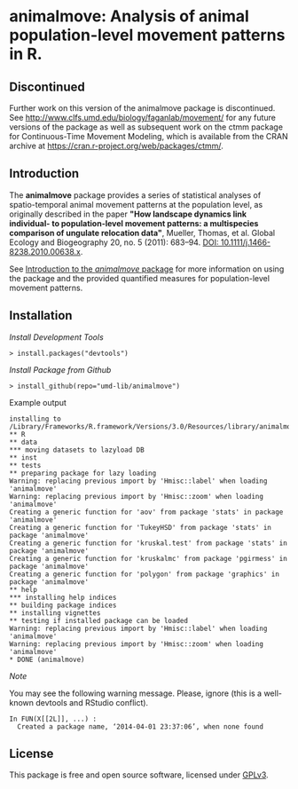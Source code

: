 animalmove: Analysis of animal population-level movement patterns in R. 
====

Discontinued
-----------
Further work on this version of the animalmove package is discontinued.  See http://www.clfs.umd.edu/biology/faganlab/movement/ for any future versions of the package as well as subsequent work on the ctmm package for Continuous-Time Movement Modeling, which is available from the CRAN archive at https://cran.r-project.org/web/packages/ctmm/.

Introduction
------------

The  **animalmove** package provides a series of statistical analyses of spatio-temporal animal movement patterns at the population level, as originally described in the paper **"How  landscape dynamics link individual- to population-level movement patterns: a multispecies   comparison of ungulate relocation data"**, Mueller, Thomas, et al. Global Ecology and    Biogeography 20, no. 5 (2011): 683–94. [DOI: 10.1111/j.1466-8238.2010.00638.x](http://doi.org/10.1111/j.1466-8238.2010.00638.x).

See [Introduction to the *animalmove* package](vignettes/IntrotoAnimalMove.md) for more information on using the package and the provided quantified measures for population-level movement patterns.

## Installation

*Install Development Tools*

```
> install.packages("devtools")

```

*Install Package from Github*

```
> install_github(repo="umd-lib/animalmove")

```

Example output

```
installing to /Library/Frameworks/R.framework/Versions/3.0/Resources/library/animalmove/libs
** R
** data
*** moving datasets to lazyload DB
** inst
** tests
** preparing package for lazy loading
Warning: replacing previous import by 'Hmisc::label' when loading 'animalmove'
Warning: replacing previous import by 'Hmisc::zoom' when loading 'animalmove'
Creating a generic function for 'aov' from package 'stats' in package 'animalmove'
Creating a generic function for 'TukeyHSD' from package 'stats' in package 'animalmove'
Creating a generic function for 'kruskal.test' from package 'stats' in package 'animalmove'
Creating a generic function for 'kruskalmc' from package 'pgirmess' in package 'animalmove'
Creating a generic function for 'polygon' from package 'graphics' in package 'animalmove'
** help
*** installing help indices
** building package indices
** installing vignettes
** testing if installed package can be loaded
Warning: replacing previous import by 'Hmisc::label' when loading 'animalmove'
Warning: replacing previous import by 'Hmisc::zoom' when loading 'animalmove'
* DONE (animalmove)
```

*Note*

You may see the following warning message. Please, ignore (this is a well-known devtools and RStudio conflict).

```
In FUN(X[[2L]], ...) :
  Created a package name, ‘2014-04-01 23:37:06’, when none found
```
## License

This package is free and open source software, licensed under [GPLv3](https://www.gnu.org/licenses/gpl-3.0-standalone.html).

